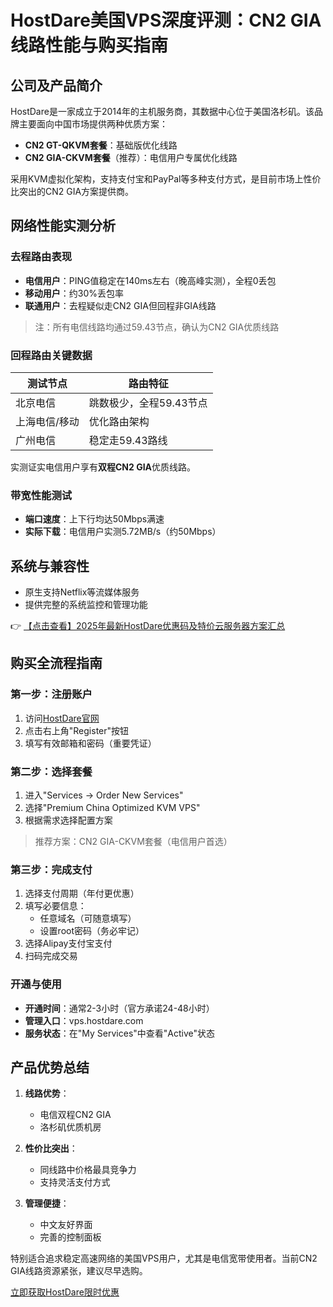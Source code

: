 # HostDare美国VPS深度评测：CN2 GIA线路性能与购买指南

## 公司及产品简介

HostDare是一家成立于2014年的主机服务商，其数据中心位于美国洛杉矶。该品牌主要面向中国市场提供两种优质方案：
- **CN2 GT-QKVM套餐**：基础版优化线路
- **CN2 GIA-CKVM套餐**（推荐）：电信用户专属优化线路

采用KVM虚拟化架构，支持支付宝和PayPal等多种支付方式，是目前市场上性价比突出的CN2 GIA方案提供商。

## 网络性能实测分析

### 去程路由表现
- **电信用户**：PING值稳定在140ms左右（晚高峰实测），全程0丢包
- **移动用户**：约30%丢包率
- **联通用户**：去程疑似走CN2 GIA但回程非GIA线路

> 注：所有电信线路均通过59.43节点，确认为CN2 GIA优质线路

### 回程路由关键数据
| 测试节点 | 路由特征 |
|---------|---------|
| 北京电信 | 跳数极少，全程59.43节点 |
| 上海电信/移动 | 优化路由架构 |
| 广州电信 | 稳定走59.43路线 |

实测证实电信用户享有**双程CN2 GIA**优质线路。

### 带宽性能测试
- **端口速度**：上下行均达50Mbps满速
- **实际下载**：电信用户实测5.72MB/s（约50Mbps）

## 系统与兼容性
- 原生支持Netflix等流媒体服务
- 提供完整的系统监控和管理功能

👉 [【点击查看】2025年最新HostDare优惠码及特价云服务器方案汇总](https://bit.ly/hostdare)

## 购买全流程指南

### 第一步：注册账户
1. 访问[HostDare官网](https://bit.ly/hostdare)
2. 点击右上角"Register"按钮
3. 填写有效邮箱和密码（重要凭证）

### 第二步：选择套餐
1. 进入"Services → Order New Services"
2. 选择"Premium China Optimized KVM VPS"
3. 根据需求选择配置方案

> 推荐方案：CN2 GIA-CKVM套餐（电信用户首选）

### 第三步：完成支付
1. 选择支付周期（年付更优惠）
2. 填写必要信息：
   - 任意域名（可随意填写）
   - 设置root密码（务必牢记）
3. 选择Alipay支付宝支付
4. 扫码完成交易

### 开通与使用
- **开通时间**：通常2-3小时（官方承诺24-48小时）
- **管理入口**：vps.hostdare.com
- **服务状态**：在"My Services"中查看"Active"状态

## 产品优势总结

1. **线路优势**：
   - 电信双程CN2 GIA
   - 洛杉矶优质机房

2. **性价比突出**：
   - 同线路中价格最具竞争力
   - 支持灵活支付方式

3. **管理便捷**：
   - 中文友好界面
   - 完善的控制面板

特别适合追求稳定高速网络的美国VPS用户，尤其是电信宽带使用者。当前CN2 GIA线路资源紧张，建议尽早选购。

[立即获取HostDare限时优惠](https://bit.ly/hostdare)